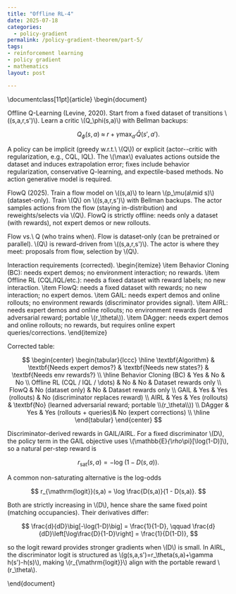 ```yaml
---
title: "Offline RL-4"
date: 2025-07-18
categories:
  - policy-gradient
permalink: /policy-gradient-theorem/part-5/  
tags:
- reinforcement learning
- policy gradient
- mathematics
layout: post

---
```







<!-- Load MathJax so LaTeX renders in GitHub Pages without touching layouts -->
<script>
  window.MathJax = {
    tex: {
      inlineMath: [['\\(','\\)'], ['\\[','\\]']]
    }
  };
</script>
<script src="https://cdn.jsdelivr.net/npm/mathjax@3/es5/tex-mml-chtml.js"></script>




\documentclass[11pt]{article}
\begin{document}

Offline Q-Learning (Levine, 2020). Start from a fixed dataset of transitions \\((s,a,r,s')\\). Learn a critic \\(Q_\phi(s,a)\\) with Bellman backups:

$$
Q_\phi(s,a)\;\approx\; r \;+\; \gamma \max_{a'} \bar Q(s',a').
$$

A policy can be implicit (greedy w.r.t.\ \\(Q\\)) or explicit (actor--critic with regularization, e.g., CQL, IQL). The \\(\max\\) evaluates actions outside the dataset and induces extrapolation error; fixes include behavior regularization, conservative Q-learning, and expectile-based methods. No action generative model is required.

FlowQ (2025). Train a flow model on \\((s,a)\\) to learn \\(p_\mu(a\mid s)\\) (dataset-only). Train \\(Q\\) on \\((s,a,r,s')\\) with Bellman backups. The actor samples actions from the flow (staying in-distribution) and reweights/selects via \\(Q\\). FlowQ is strictly offline: needs only a dataset (with rewards), not expert demos or new rollouts.

Flow vs.\ Q (who trains when). Flow is dataset-only (can be pretrained or parallel). \\(Q\\) is reward-driven from \\((s,a,r,s')\\). The actor is where they meet: proposals from flow, selection by \\(Q\\).

Interaction requirements (corrected).
\begin{itemize}
\item Behavior Cloning (BC): needs expert demos; no environment interaction; no rewards.
\item Offline RL (CQL/IQL/etc.): needs a fixed dataset with reward labels; no new interaction.
\item FlowQ: needs a fixed dataset with rewards; no new interaction; no expert demos.
\item GAIL: needs expert demos and online rollouts; no environment rewards (discriminator provides signal).
\item AIRL: needs expert demos and online rollouts; no environment rewards (learned adversarial reward; portable \\(r_\theta\\)).
\item DAgger: needs expert demos and online rollouts; no rewards, but requires online expert queries/corrections.
\end{itemize}

Corrected table:

$$
\begin{center}
\begin{tabular}{lccc}
\hline
\textbf{Algorithm} & \textbf{Needs expert demos?} & \textbf{Needs new states?} & \textbf{Needs env rewards?} \\
\hline
Behavior Cloning (BC)          & Yes                     & No                      & No \\
Offline RL (CQL / IQL / \dots) & No                      & No                      & Dataset rewards only \\
FlowQ                           & No (dataset only)       & No                      & Dataset rewards only \\
GAIL                            & Yes                     & Yes (rollouts)          & No (discriminator replaces reward) \\
AIRL                            & Yes                     & Yes (rollouts)          & \textbf{No} (learned adversarial reward; portable \\(r_\theta\\)) \\
DAgger                          & Yes                     & Yes (rollouts + queries)& No (expert corrections) \\
\hline
\end{tabular}
\end{center}
$$

Discriminator-derived rewards in GAIL/AIRL. For a fixed discriminator \\(D\\), the policy term in the GAIL objective uses \\(\mathbb{E}_{\rho_\pi}[\log(1-D)]\\), so a natural per-step reward is

$$
r_{\mathrm{sat}}(s,a) = -\log\!\big(1 - D(s,a)\big).
$$

A common non-saturating alternative is the log-odds

$$
r_{\mathrm{logit}}(s,a) = \log \frac{D(s,a)}{1 - D(s,a)}.
$$

Both are strictly increasing in \\(D\\), hence share the same fixed point (matching occupancies). Their derivatives differ:

$$
\frac{d}{dD}\big[-\log(1-D)\big] = \frac{1}{1-D},
\qquad
\frac{d}{dD}\left[\log\frac{D}{1-D}\right] = \frac{1}{D(1-D)},
$$

so the logit reward provides stronger gradients when \\(D\\) is small. In AIRL, the discriminator logit is structured as \\(g(s,a,s')=r_\theta(s,a)+\gamma h(s')-h(s)\\), making \\(r_{\mathrm{logit}}\\) align with the portable reward \\(r_\theta\\).

\end{document}
